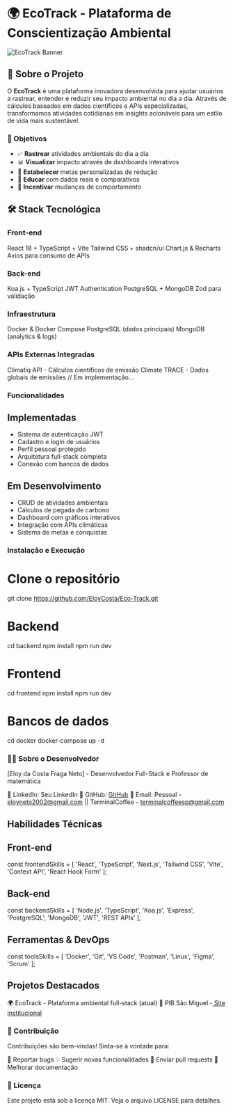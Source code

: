 # 🌍 EcoTrack - Plataforma de Conscientização Ambiental

![EcoTrack Banner](https://)

## 📖 Sobre o Projeto

O **EcoTrack** é uma plataforma inovadora desenvolvida para ajudar usuários a rastrear, entender e reduzir seu impacto ambiental no dia a dia. Através de cálculos baseados em dados científicos e APIs especializadas, transformamos atividades cotidianas em insights acionáveis para um estilo de vida mais sustentável.

### 🎯 Objetivos
- ✅ **Rastrear** atividades ambientais do dia a dia
- 📊 **Visualizar** impacto através de dashboards interativos  
- 🎯 **Estabelecer** metas personalizadas de redução
- 🌱 **Educar** com dados reais e comparativos
- 🤝 **Incentivar** mudanças de comportamento

## 🛠 Stack Tecnológica

### **Front-end**
React 18 + TypeScript + Vite
Tailwind CSS + shadcn/ui
Chart.js & Recharts
Axios para consumo de APIs

### **Back-end**
Koa.js + TypeScript
JWT Authentication
PostgreSQL + MongoDB
Zod para validação

### **Infraestrutura**
Docker & Docker Compose
PostgreSQL (dados principais)
MongoDB (analytics & logs)

### **APIs Externas Integradas**
Climatiq API - Cálculos científicos de emissão
Climate TRACE - Dados globais de emissões
// Em implementação...

### **Funcionalidades**

## Implementadas
- Sistema de autenticação JWT
- Cadastro e login de usuários
- Perfil pessoal protegido
- Arquitetura full-stack completa
- Conexão com bancos de dados

## Em Desenvolvimento
- CRUD de atividades ambientais
- Cálculos de pegada de carbono
- Dashboard com gráficos interativos
- Integração com APIs climáticas
- Sistema de metas e conquistas

### **Instalação e Execução**

# Clone o repositório
git clone https://github.com/EloyCosta/Eco-Track.git

# Backend
cd backend
npm install
npm run dev

# Frontend  
cd frontend
npm install
npm run dev

# Bancos de dados
cd docker
docker-compose up -d

### **👨‍💻 Sobre o Desenvolvedor**
[Eloy da Costa Fraga Neto] - Desenvolvedor Full-Stack e Professor de matemática 

🔗 LinkedIn: Seu LinkedIn
🐙 GitHub: [GitHub](https://github.com/EloyCosta)
📧 Email: Pessoal - eloyneto2002@gmail.com || TerminalCoffee - terminalcoffeesp@gmail.com


## **Habilidades Técnicas**

## Front-end
const frontendSkills = [
  'React', 'TypeScript', 'Next.js', 'Tailwind CSS', 
  'Vite', 'Context API', 'React Hook Form'
];

## Back-end  
const backendSkills = [
  'Node.js', 'TypeScript', 'Koa.js', 'Express',
  'PostgreSQL', 'MongoDB', 'JWT', 'REST APIs'
];

## Ferramentas & DevOps
const toolsSkills = [
  'Docker', 'Git', 'VS Code', 'Postman',
  'Linux', 'Figma', 'Scrum'
];


## Projetos Destacados
🌍 EcoTrack - Plataforma ambiental full-stack (atual)
🛒 PIB São Miguel -[ Site institucional](https://www.pibsm.com/)

### 🤝 Contribuição

Contribuições são bem-vindas! Sinta-se à vontade para:

🐛 Reportar bugs
💡 Sugerir novas funcionalidades
🔧 Enviar pull requests
📖 Melhorar documentação

### 📄 Licença
Este projeto está sob a licença MIT. Veja o arquivo LICENSE para detalhes.